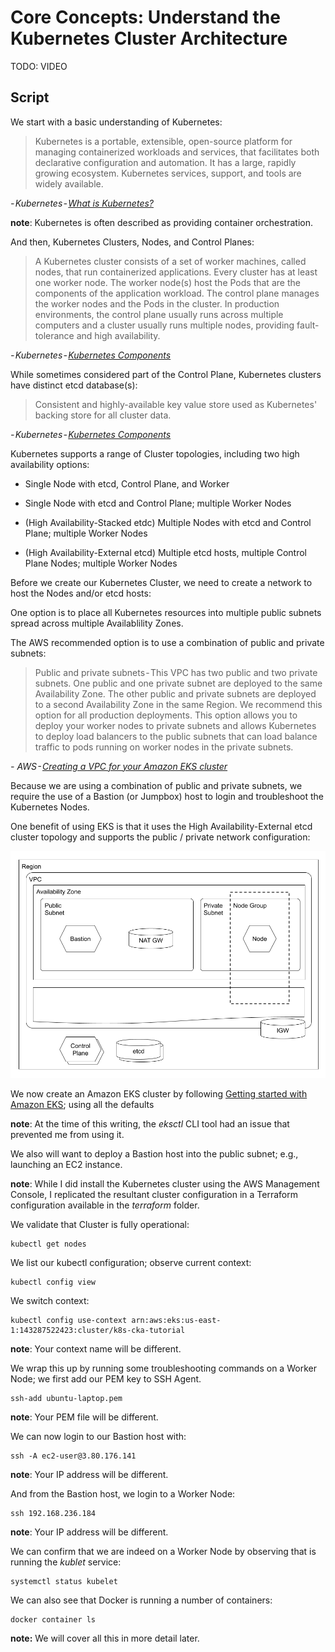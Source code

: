 # Core Concepts: Understand the Kubernetes Cluster Architecture

TODO: VIDEO

## Script

We start with a basic understanding of Kubernetes:

> Kubernetes is a portable, extensible, open-source platform for managing containerized workloads and services, that facilitates both declarative configuration and automation. It has a large, rapidly growing ecosystem. Kubernetes services, support, and tools are widely available.

*- Kubernetes - [What is Kubernetes?](https://kubernetes.io/docs/concepts/overview/what-is-kubernetes/)*

**note**: Kubernetes is often described as providing container orchestration.

And then, Kubernetes Clusters, Nodes, and Control Planes:

> A Kubernetes cluster consists of a set of worker machines, called nodes, that run containerized applications. Every cluster has at least one worker node.
The worker node(s) host the Pods that are the components of the application workload. The control plane manages the worker nodes and the Pods in the cluster. In production environments, the control plane usually runs across multiple computers and a cluster usually runs multiple nodes, providing fault-tolerance and high availability.

*- Kubernetes - [Kubernetes Components](https://kubernetes.io/docs/concepts/overview/components/)*

While sometimes considered part of the Control Plane, Kubernetes clusters have distinct etcd database(s):

> Consistent and highly-available key value store used as Kubernetes' backing store for all cluster data.

*- Kubernetes - [Kubernetes Components](https://kubernetes.io/docs/concepts/overview/components/)*

Kubernetes supports a range of Cluster topologies, including two high availability options:

- Single Node with etcd, Control Plane, and Worker

- Single Node with etcd and Control Plane; multiple Worker Nodes

- (High Availability-Stacked etdc) Multiple Nodes with etcd and Control Plane; multiple Worker Nodes

- (High Availability-External etcd) Multiple etcd hosts, multiple Control Plane Nodes; multiple Worker Nodes

Before we create our Kubernetes Cluster, we need to create a network to host the Nodes and/or etcd hosts:

One option is to place all Kubernetes resources into multiple public subnets spread across multiple Availablility Zones.

The AWS recommended option is to use a combination of public and private subnets:

> Public and private subnets - This VPC has two public and two private subnets. One public and one private subnet are deployed to the same Availability Zone. The other public and private subnets are deployed to a second Availability Zone in the same Region. We recommend this option for all production deployments. This option allows you to deploy your worker nodes to private subnets and allows Kubernetes to deploy load balancers to the public subnets that can load balance traffic to pods running on worker nodes in the private subnets.

*- AWS - [Creating a VPC for your Amazon EKS cluster](https://docs.aws.amazon.com/eks/latest/userguide/create-public-private-vpc.html)*

Because we are using a combination of public and private subnets, we require the use of a Bastion (or Jumpbox) host to login and troubleshoot the Kubernetes Nodes.

One benefit of using EKS is that it uses the High Availability-External etcd cluster topology and supports the public / private network configuration:

![k8s networking](k8s-network.png)

We now create an Amazon EKS cluster by following [Getting started with Amazon EKS](https://docs.aws.amazon.com/eks/latest/userguide/getting-started.html); using all the defaults

**note**: At the time of this writing, the *eksctl* CLI tool had an issue that prevented me from using it.

We also will want to deploy a Bastion host into the public subnet; e.g., launching an EC2 instance.

**note**: While I did install the Kubernetes cluster using the AWS Management Console, I replicated the resultant cluster configuration in a Terraform configuration available in the *terraform* folder.

We validate that Cluster is fully operational:

```plaintext
kubectl get nodes
```

We list our kubectl configuration; observe current context:

```plaintext
kubectl config view
```

We switch context:

```plaintext
kubectl config use-context arn:aws:eks:us-east-1:143287522423:cluster/k8s-cka-tutorial
```

**note**: Your context name will be different.

We wrap this up by running some troubleshooting commands on a Worker Node; we first add our PEM key to SSH Agent.

```plaintext
ssh-add ubuntu-laptop.pem
```

**note**: Your PEM file will be different.

We can now login to our Bastion host with:

```plaintext
ssh -A ec2-user@3.80.176.141
```

**note**: Your IP address will be different.

And from the Bastion host, we login to a Worker Node:

```plaintext
ssh 192.168.236.184
```

**note**: Your IP address will be different.

We can confirm that we are indeed on a Worker Node by observing that is running the *kublet* service:

```plaintext
systemctl status kubelet
```

We can also see that Docker is running a number of containers:

```plaintext
docker container ls
```

**note:** We will cover all this in more detail later.
